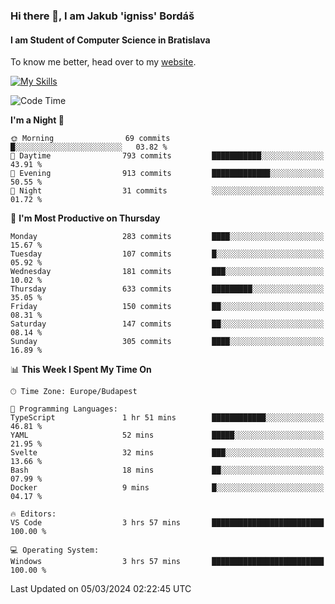 ### Hi there 👋, I am Jakub 'igniss' Bordáš

#### I am Student of Computer Science in Bratislava
To know me better, head over to my [website](https://bordas.sk).

[![My Skills](https://skillicons.dev/icons?i=js,html,css,figma,svelte,java,kotlin,python,postgresql,typescript,nest,nodejs)](https://bordas.sk)


<!--START_SECTION:waka-->
![Code Time](http://img.shields.io/badge/Code%20Time-1%2C417%20hrs%2013%20mins-blue)

**I'm a Night 🦉** 

```text
🌞 Morning                69 commits          █░░░░░░░░░░░░░░░░░░░░░░░░   03.82 % 
🌆 Daytime                793 commits         ███████████░░░░░░░░░░░░░░   43.91 % 
🌃 Evening                913 commits         █████████████░░░░░░░░░░░░   50.55 % 
🌙 Night                  31 commits          ░░░░░░░░░░░░░░░░░░░░░░░░░   01.72 % 
```
📅 **I'm Most Productive on Thursday** 

```text
Monday                   283 commits         ████░░░░░░░░░░░░░░░░░░░░░   15.67 % 
Tuesday                  107 commits         █░░░░░░░░░░░░░░░░░░░░░░░░   05.92 % 
Wednesday                181 commits         ███░░░░░░░░░░░░░░░░░░░░░░   10.02 % 
Thursday                 633 commits         █████████░░░░░░░░░░░░░░░░   35.05 % 
Friday                   150 commits         ██░░░░░░░░░░░░░░░░░░░░░░░   08.31 % 
Saturday                 147 commits         ██░░░░░░░░░░░░░░░░░░░░░░░   08.14 % 
Sunday                   305 commits         ████░░░░░░░░░░░░░░░░░░░░░   16.89 % 
```


📊 **This Week I Spent My Time On** 

```text
🕑︎ Time Zone: Europe/Budapest

💬 Programming Languages: 
TypeScript               1 hr 51 mins        ████████████░░░░░░░░░░░░░   46.81 % 
YAML                     52 mins             █████░░░░░░░░░░░░░░░░░░░░   21.95 % 
Svelte                   32 mins             ███░░░░░░░░░░░░░░░░░░░░░░   13.66 % 
Bash                     18 mins             ██░░░░░░░░░░░░░░░░░░░░░░░   07.99 % 
Docker                   9 mins              █░░░░░░░░░░░░░░░░░░░░░░░░   04.17 % 

🔥 Editors: 
VS Code                  3 hrs 57 mins       █████████████████████████   100.00 % 

💻 Operating System: 
Windows                  3 hrs 57 mins       █████████████████████████   100.00 % 
```


 Last Updated on 05/03/2024 02:22:45 UTC
<!--END_SECTION:waka-->
